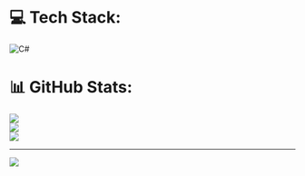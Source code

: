 
# 💻 Tech Stack:
![C#](https://img.shields.io/badge/c%23-%23239120.svg?style=for-the-badge&logo=csharp&logoColor=white)
# 📊 GitHub Stats:
![](https://github-readme-stats.vercel.app/api?username=ShadowShardTools&theme=dark&hide_border=false&include_all_commits=false&count_private=false)<br/>
![](https://github-readme-streak-stats.herokuapp.com/?user=ShadowShardTools&theme=dark&hide_border=false)<br/>
![](https://github-readme-stats.vercel.app/api/top-langs/?username=ShadowShardTools&theme=dark&hide_border=false&include_all_commits=false&count_private=false&layout=compact)

---
[![](https://visitcount.itsvg.in/api?id=ShadowShardTools&icon=0&color=0)](https://visitcount.itsvg.in)

<!-- Proudly created with GPRM ( https://gprm.itsvg.in ) -->